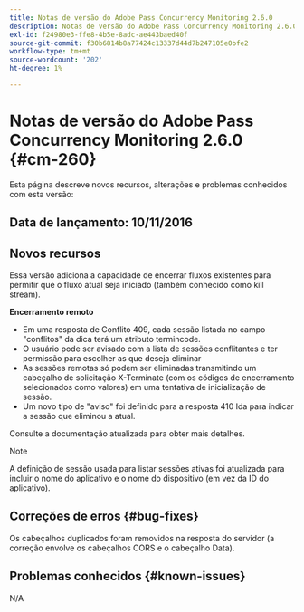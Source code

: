 ```yaml
---
title: Notas de versão do Adobe Pass Concurrency Monitoring 2.6.0
description: Notas de versão do Adobe Pass Concurrency Monitoring 2.6.0
exl-id: f24980e3-ffe8-4b5e-8adc-ae443baed40f
source-git-commit: f30b6814b8a77424c13337d44d7b247105e0bfe2
workflow-type: tm+mt
source-wordcount: '202'
ht-degree: 1%

---
```


# Notas de versão do Adobe Pass Concurrency Monitoring 2.6.0 {#cm-260}


Esta página descreve novos recursos, alterações e problemas conhecidos com esta versão:



## Data de lançamento: 10/11/2016



## Novos recursos

Essa versão adiciona a capacidade de encerrar fluxos existentes para permitir que o fluxo atual seja iniciado (também conhecido como kill stream).



**Encerramento remoto**

* Em uma resposta de Conflito 409, cada sessão listada no campo &quot;conflitos&quot; da dica terá um atributo termincode.
* O usuário pode ser avisado com a lista de sessões conflitantes e ter permissão para escolher as que deseja eliminar
* As sessões remotas só podem ser eliminadas transmitindo um cabeçalho de solicitação X-Terminate (com os códigos de encerramento selecionados como valores) em uma tentativa de inicialização de sessão.
* Um novo tipo de &quot;aviso&quot; foi definido para a resposta 410 Ida para indicar a sessão que eliminou a atual.


Consulte a documentação atualizada para obter mais detalhes.



>[!NOTE]
>
>A definição de sessão usada para listar sessões ativas foi atualizada para incluir o nome do aplicativo e o nome do dispositivo (em vez da ID do aplicativo).




## Correções de erros {#bug-fixes}

Os cabeçalhos duplicados foram removidos na resposta do servidor (a correção envolve os cabeçalhos CORS e o cabeçalho Data).




## Problemas conhecidos {#known-issues}

N/A
